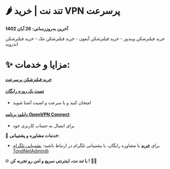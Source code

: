 # 🌶️ تند نت | خرید VPN پرسرعت

**آخرین به‌روزرسانی: 26 آبان 1402**

خرید فیلترشکن ویندوز - خرید فیلترشکن آیفون - خرید فیلترشکن مک - خرید فیلترشکن اندروید
 
# ✨ **مزایا و خدمات:**
#### [خرید فیلترشکن پرسرعت](https://tondnet.store)

#### **[تست یک روزه رایگان](/https://tondnet.store/buy)**
   - امتحان کنید و با سرعت و امنیت آشنا شوید

#### **[دانلود برنامه OpenVPN Connect](https://tondnet.store/tools)**
   - برای اتصال به حساب کاربری خود

🤝 **خدمات مشاوره و پشتیبانی:**
   - برای **[خرید](https://tondnet.store)** یا مشاوره رایگان، با پشتیبانی تلگرام در ارتباط باشید: [پشتیبانی تلگرام TondNetAdmin@](https://t.me/tondnetadmin)

🌐 **با تند نت، اینترنتی سریع و امن رو تجربه کن ! 🫶🏻**
